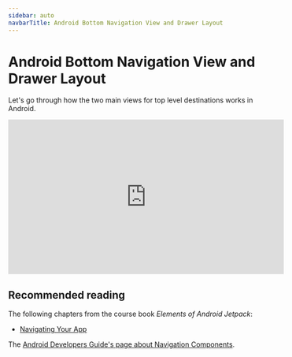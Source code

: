 ```yaml
---
sidebar: auto
navbarTitle: Android Bottom Navigation View and Drawer Layout
---
```


# Android Bottom Navigation View and Drawer Layout
Let's go through how the two main views for top level destinations works in Android.

<iframe width="560" height="314" src="https://www.youtube.com/embed/44xpcWD10uQ" frameborder="0" allow="accelerometer; autoplay; clipboard-write; encrypted-media; gyroscope; picture-in-picture" allowfullscreen></iframe>

## Recommended reading
The following chapters from the course book *Elements of Android Jetpack*:
* [Navigating Your App](https://commonsware.com/Jetpack/pages/chap-nav-001.html)

The [Android Developers Guide's page about Navigation Components](https://developer.android.com/guide/navigation).